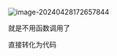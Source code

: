 ![image-20240428172657844](../../../../AppData/Roaming/Typora/typora-user-images/image-20240428172657844.png)



就是不用函数调用了

直接转化为代码

